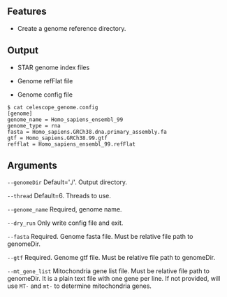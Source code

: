## Features
- Create a genome reference directory.

## Output

- STAR genome index files

- Genome refFlat file

- Genome config file
```
$ cat celescope_genome.config
[genome]
genome_name = Homo_sapiens_ensembl_99
genome_type = rna
fasta = Homo_sapiens.GRCh38.dna.primary_assembly.fa
gtf = Homo_sapiens.GRCh38.99.gtf
refflat = Homo_sapiens_ensembl_99.refFlat
```


## Arguments
`--genomeDir` Default='./'. Output directory.

`--thread` Default=6. Threads to use.

`--genome_name` Required, genome name.

`--dry_run` Only write config file and exit.

`--fasta` Required. Genome fasta file. Must be relative file path to genomeDir.

`--gtf` Required. Genome gtf file. Must be relative file path to genomeDir.

`--mt_gene_list` Mitochondria gene list file. Must be relative file path to genomeDir.
It is a plain text file with one gene per line. 
If not provided, will use `MT-` and `mt-` to determine mitochondria genes.

